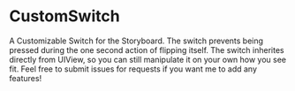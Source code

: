 # CustomSwitch
A Customizable Switch for the Storyboard.
The switch prevents being pressed during the one second action of flipping itself.
The switch inherites directly from UIView, so you can still manipulate it on your own how you see fit.
Feel free to submit issues for requests if you want me to add any features!
